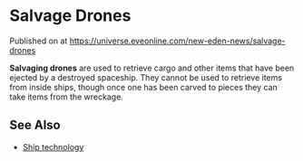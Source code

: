 # Salvage Drones
Published on  at https://universe.eveonline.com/new-eden-news/salvage-drones

**Salvaging drones** are used to retrieve cargo and other items that
have been ejected by a destroyed spaceship. They cannot be used to
retrieve items from inside ships, though once one has been carved to
pieces they can take items from the wreckage.

See Also
--------

-   [Ship technology](Ships-technology)
